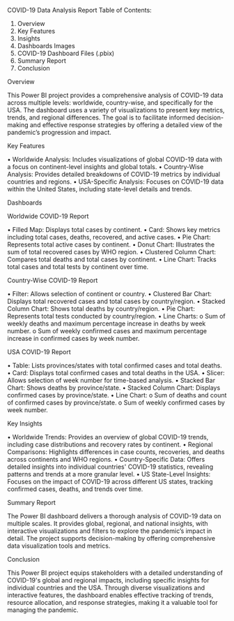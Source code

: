 COVID-19 Data Analysis Report
Table of Contents:
1.	Overview
2.	Key Features
3.	Insights
4.	Dashboards Images
5.	COVID-19 Dashboard Files (.pbix)
6.	Summary Report
7.	Conclusion
   
Overview

This Power BI project provides a comprehensive analysis of COVID-19 data across multiple levels: worldwide, country-wise, and specifically for the USA. The dashboard uses a variety of visualizations to present key metrics, trends, and regional differences. The goal is to facilitate informed decision-making and effective response strategies by offering a detailed view of the pandemic’s progression and impact.

Key Features

•	Worldwide Analysis: Includes visualizations of global COVID-19 data with a focus on continent-level insights and global totals.
•	Country-Wise Analysis: Provides detailed breakdowns of COVID-19 metrics by individual countries and regions.
•	USA-Specific Analysis: Focuses on COVID-19 data within the United States, including state-level details and trends.

Dashboards

Worldwide COVID-19 Report

•	Filled Map: Displays total cases by continent.
•	Card: Shows key metrics including total cases, deaths, recovered, and active cases.
•	Pie Chart: Represents total active cases by continent.
•	Donut Chart: Illustrates the sum of total recovered cases by WHO region.
•	Clustered Column Chart: Compares total deaths and total cases by continent.
•	Line Chart: Tracks total cases and total tests by continent over time.

Country-Wise COVID-19 Report

•	Filter: Allows selection of continent or country.
•	Clustered Bar Chart: Displays total recovered cases and total cases by country/region.
•	Stacked Column Chart: Shows total deaths by country/region.
•	Pie Chart: Represents total tests conducted by country/region.
•	Line Charts:
o	Sum of weekly deaths and maximum percentage increase in deaths by week number.
o	Sum of weekly confirmed cases and maximum percentage increase in confirmed cases by week number.

USA COVID-19 Report

•	Table: Lists provinces/states with total confirmed cases and total deaths.
•	Card: Displays total confirmed cases and total deaths in the USA.
•	Slicer: Allows selection of week number for time-based analysis.
•	Stacked Bar Chart: Shows deaths by province/state.
•	Stacked Column Chart: Displays confirmed cases by province/state.
•	Line Chart:
o	Sum of deaths and count of confirmed cases by province/state.
o	Sum of weekly confirmed cases by week number.

Key Insights

•	Worldwide Trends: Provides an overview of global COVID-19 trends, including case distributions and recovery rates by continent.
•	Regional Comparisons: Highlights differences in case counts, recoveries, and deaths across continents and WHO regions.
•	Country-Specific Data: Offers detailed insights into individual countries' COVID-19 statistics, revealing patterns and trends at a more granular level.
•	US State-Level Insights: Focuses on the impact of COVID-19 across different US states, tracking confirmed cases, deaths, and trends over time.

Summary Report

The Power BI dashboard delivers a thorough analysis of COVID-19 data on multiple scales. It provides global, regional, and national insights, with interactive visualizations and filters to explore the pandemic’s impact in detail. The project supports decision-making by offering comprehensive data visualization tools and metrics.

Conclusion

This Power BI project equips stakeholders with a detailed understanding of COVID-19's global and regional impacts, including specific insights for individual countries and the USA. Through diverse visualizations and interactive features, the dashboard enables effective tracking of trends, resource allocation, and response strategies, making it a valuable tool for managing the pandemic.


